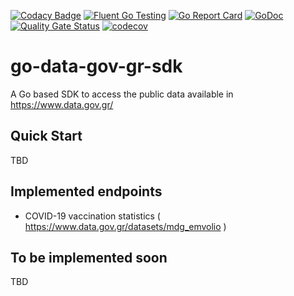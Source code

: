 [![Codacy Badge](https://api.codacy.com/project/badge/Grade/70aaf3cfcd9d46f08ba1de5eb4156577)](https://app.codacy.com/manual/ppapapetrou76/go-data-gov-gr-sdk?utm_source=github.com&utm_medium=referral&utm_content=ppapapetrou76/go-testing&utm_campaign=Badge_Grade_Dashboard)
[![Fluent Go Testing](https://circleci.com/gh/circleci/circleci-docs.svg?style=shield)](https://app.circleci.com/pipelines/github/ppapapetrou76/go-data-gov-gr-sdk?branch=master)
[![Go Report Card](https://goreportcard.com/badge/github.com/ppapapetrou76/go-data-gov-gr-sdk)](https://goreportcard.com/report/github.com/ppapapetrou76/go-data-gov-gr-sdk)
[![GoDoc](https://godoc.org/github.com/ppapapetrou76/go-data-gov-gr-sdk?status.svg)](https://pkg.go.dev/github.com/ppapapetrou76/go-data-gov-gr-sdk)
[![Quality Gate Status](https://sonarcloud.io/api/project_badges/measure?project=ppapapetrou76_go-data-gov-gr-sdk&metric=alert_status)](https://sonarcloud.io/dashboard?id=ppapapetrou76_go-data-gov-gr-sdk)
[![codecov](https://codecov.io/gh/ppapapetrou76/go-data-gov-gr-sdk/branch/master/graph/badge.svg)](https://codecov.io/gh/ppapapetrou76/go-data-gov-gr-sdk)

# go-data-gov-gr-sdk
A Go based SDK to access the public data available in https://www.data.gov.gr/

## Quick Start
TBD
## Implemented endpoints
  * COVID-19 vaccination statistics ( https://www.data.gov.gr/datasets/mdg_emvolio ) 

## To be implemented soon
  TBD
